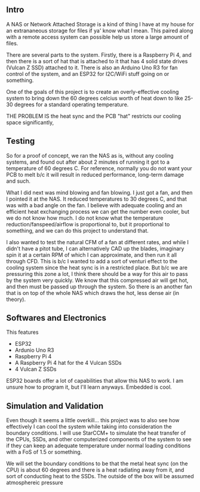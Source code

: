 ## Intro

A NAS or Network Attached Storage is a kind of thing I have at my house for an extrananeous storage for files if ya' know what I mean. This paired along with a remote access system can possible help us store a large amount of files. 

There are several parts to the system. Firstly, there is a Raspberry Pi 4, and then there is a sort of hat that is attached to it that has 4 solid state drives (Vulcan Z SSD) attached to it.
There is also an Arduino Uno R3 for fan control of the system, and an ESP32 for I2C/WiFi stuff going on or something. 

One of the goals of this project is to create an overly-effective cooling system to bring down the 60 degrees celcius worth of heat down to like 25-30 degrees for a standard operating temperature. 

THE PROBLEM IS the heat sync and the PCB "hat" restricts our cooling space significantly, 

## Testing 

So for a proof of concept, we ran the NAS as is, without any cooling systems, and found out after about 2 minutes of running it got to a temperature of 60 degrees C. 
For reference, normally you do not want your PCB to melt b/c it will result in reduced performance, long-term damage and such.

What I did next was mind blowing and fan blowing. I just got a fan, and then I pointed it at the NAS. It reduced temperatures to 30 degrees C, and that was with a bad angle on the fan. I believe with adequate cooling and an efficient heat exchanging process we can get the number even cooler, but we do not know how much. I do not know what the temperature reduction/fanspeed/airflow is proportional to, but it proportional to something, and we can do this project to understand that. 

I also wanted to test the natural CFM of a fan at different rates, and while I didn't have a pitot tube, I can alternatively CAD up the blades, imaginary spin it at a certain RPM of which I can approximate, and then run it all through CFD. 
This is b/c I wanted to add a sort of venturi effect to the cooling system since the heat sync is in a restricted place. But b/c we are pressuring this zone a lot, I think there should be a way for this air to pass by the system very quickly. We know that this compressed air will get hot, and then must be passed up through the system. So there is an another fan that is on top of the whole NAS which draws the hot, less dense air (in theory). 

## Softwares and Electronics 

This features 
- ESP32
- Ardunio Uno R3
- Raspberry Pi 4
- A Raspberry Pi 4 hat for the 4 Vulcan SSDs
- 4 Vulcan Z SSDs

ESP32 boards offer a lot of capabilities that allow this NAS to work. I am unsure how to program it, but I'll learn anyways. Embedded is cool. 

## Simulation and Validation 

Even though it seems a little overkill... this project was to also see how effectively I can cool the system while taking into consideration the boundary conditions. I will use StarCCM+ to simulate the heat transfer of the CPUs, SSDs, and other computerized components of the system to see if they can keep an adequate temperature under normal loading conditions with a FoS of 1.5 or something. 

We will set the boundary conditions to be that the metal heat sync (on the CPU) is about 60 degrees and there is a heat radiating away from it, and sort of conducting heat to the SSDs. The outside of the box will be assumed atmosphereic pressure
